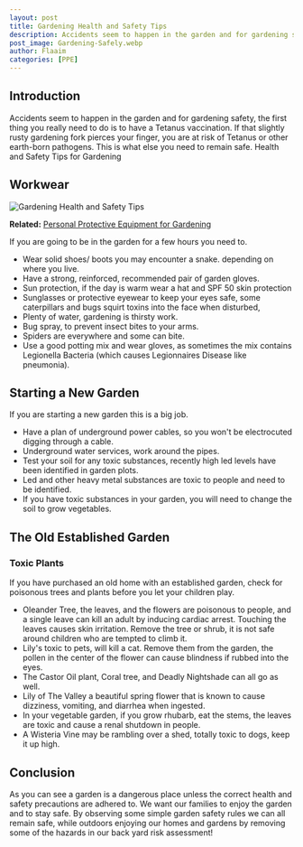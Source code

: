 ```yaml
---
layout: post
title: Gardening Health and Safety Tips
description: Accidents seem to happen in the garden and for gardening safety, the first thing you really need to do is to have a Tetanus vaccination
post_image: Gardening-Safely.webp
author: Flaaim
categories: [PPE]
---
```



## Introduction
Accidents seem to happen in the garden and for gardening safety, the first thing you really need to do is to have a Tetanus vaccination. If that slightly rusty gardening fork pierces your finger, you are at risk of Tetanus or other earth-born pathogens. This is what else you need to remain safe.
Health and Safety Tips for Gardening
## Workwear
![Gardening Health and Safety Tips](https://safetyworkblog.com/assets/Gardening-Safely.webp)

**Related:** [Personal Protective Equipment for Gardening](https://safetyworkblog.com/blog/ppe/2020/05/09/personal-protective-equipment-for-gardening)

If you are going to be in the garden for a few hours you need to.
- Wear solid shoes/ boots you may encounter a snake. depending on where you live.
- Have a strong, reinforced, recommended pair of garden gloves.
- Sun protection, if the day is warm wear a hat and SPF 50 skin protection
- Sunglasses or protective eyewear to keep your eyes safe, some caterpillars and bugs squirt toxins into the face when disturbed,
- Plenty of water, gardening is thirsty work.
- Bug spray, to prevent insect bites to your arms.
- Spiders are everywhere and some can bite.
- Use a good potting mix and wear gloves, as sometimes the mix contains Legionella Bacteria (which causes Legionnaires Disease like pneumonia).
## Starting a New Garden
If you are starting a new garden this is a big job.
- Have a plan of underground power cables, so you won't be electrocuted digging through a cable.
- Underground water services, work around the pipes.
- Test your soil for any toxic substances, recently high led levels have been identified in garden plots.
- Led and other heavy metal substances are toxic to people and need to be identified.
- If you have toxic substances in your garden, you will need to change the soil to grow vegetables.
## The Old Established Garden
### Toxic Plants
If you have purchased an old home with an established garden, check for poisonous trees and plants before you let your children play.
- Oleander Tree, the leaves, and the flowers are poisonous to people, and a single leave can kill an adult by inducing cardiac arrest. Touching the leaves causes skin irritation. Remove the tree or shrub, it is not safe around children who are tempted to climb it.
- Lily's toxic to pets, will kill a cat. Remove them from the garden, the pollen in the center of the flower can cause blindness if rubbed into the eyes.
- The Castor Oil plant, Coral tree, and Deadly Nightshade can all go as well.
- Lily of The Valley a beautiful spring flower that is known to cause dizziness, vomiting, and diarrhea when ingested.
- In your vegetable garden, if you grow rhubarb, eat the stems, the leaves are toxic and cause a renal shutdown in people.
- A Wisteria Vine may be rambling over a shed, totally toxic to dogs, keep it up high.
## Conclusion
As you can see a garden is a dangerous place unless the correct health and safety precautions are adhered to. We want our families to enjoy the garden and to stay safe. By observing some simple garden safety rules we can all remain safe, while outdoors enjoying our homes and gardens by removing some of the hazards in our back yard risk assessment!
